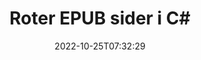 ---
############################# Static ############################
layout: "auto-gen-merger"
date: 2022-10-25T07:32:29
draft: false
otherformats: pdf xps tex

############################# Head ############################
head_title: "Roter EPUB sider i C# – Roter ved 90, 180, 270 vinkel"
head_description: "Roter specifikke eller alle dokumentsider i en EPUB-fil ved 90, 180, 270 rotationsvinkler ved hjælp af documents merger API."

############################# Header ############################
title: "Roter EPUB sider i C#"
description: "Roter EPUB sider med et par linjer med .NET-kode."
bg_image: "https://cms.admin.containerize.com/templates/aspose/App_Themes/V3/images/bg/header1.png"
bg_overlay: false
button:
    enable: true
    icon: "fas fa-arrow-down"
    label: "Download gratis prøveversion"
    link: "https://downloads.groupdocs.com/merger/net"

############################# SubMenu ############################
submenu:
    enable: true

    left:
        img_alt: "GroupDocs.Merger for .NET"
        image: "https://cms.admin.containerize.com/templates/groupdocs/images/product-logos/90x90-noborder/groupdocs-merger-net.png"
        product: "GroupDocs.Merger"
        platform: ".NET"

    middle:
        button:

            # button loop
            - link: "https://apireference.groupdocs.com/merger/net"
              text: "API-reference"

            # button loop
            - link: "https://github.com/groupdocs-merger"
              text: "Kode eksempler"

            # button loop
            - link: "https://products.groupdocs.app/merger/family"
              text: "Live demoer"

            # button loop
            - link: "https://purchase.groupdocs.com/pricing/merger/net"
              text: "Prissætning"

    right:
        link_download: "https://downloads.groupdocs.com/merger"
        link_learn: "https://docs.groupdocs.com/merger/net"
        link_buy: "https://purchase.groupdocs.com"

############################# About ############################
about:
    enable: true
    title: "Om GroupDocs.Merger for .NET API"
    content: |
        [GroupDocs.Merger for .NET](/da/merger/net/) tilbyder en enkel løsning til sikkert at flette og opdele mellem en lang række dokumentformater, herunder PDF, Microsoft Office (Word, Excel, PowerPoint , OneNote), OpenDocument, HTML, billeder og mange andre i .NET-applikationer. Ved blot at tilføje et par linjer af koden kan du udføre adskillige dokumenthandlinger, såsom flyt, fjern, roter, swap, udtræk eller ændring af retningen af ​​sider i dokumenterne. Documents Merging API understøtter også forhåndsvisning af dokumentsider som et billede for at analysere dokumentstrukturen, formateringen og indholdet på siden.
        
        GroupDocs.Merger API er det rigtige valg til virksomhedsløsninger, der har brug for funktioner til filsiderotation. Disse API'er er godt understøttet på alle større operativsystemer og platforme, inklusive .NET Framework, .NET Standard, .NET Core, Mono.

############################# Steps ############################
steps:
    enable: true
    title_left: "Roter EPUB filsider i .NET"
    content_left: |
        [GroupDocs.Merger for .NET](/da/merger/net/) gør det nemt for C#-udviklere at rotere nogle specifikke eller alle sider i en EPUB-fil ved 90 , 180 eller 270 rotationsvinkel ved at implementere nogle få nemme trin.
        
        * Initialiser **RotateOptions** med ønsket rotationsvinkel og sidetal.
        * Opret ny forekomst af **Merger** og videregiv kildedokumentstien som en konstruktørparameter.
        * Ring til **RotatePages** og videregiv objektet **RotateOptions**.
        * Kald **Save** og angiv filstien for at gemme det resulterende dokument.

    title_right: "Systemkrav"
    content_right: |
        GroupDocs.Merger for .NET API'er understøttes på alle større platforme og operativsystemer. Før du udfører koden nedenfor, skal du sørge for, at du har følgende forudsætninger installeret på dit system.

        * Operativsystemer: Microsoft Windows, Linux, MacOS
        * Udviklingsmiljøer: Visual Studio, Xamarin, MonoDevelop
        * Rammer: .NET Framework, .NET Standard, .NET Core, Mono
        * Download den seneste version af GroupDocs.Merger for .NET fra [NuGet](https://www.nuget.org/packages/groupdocs.merger)
         
    code: |
     {{% merger/additional-styles %}}
     {{< merger/code-merger title="Sådan roteres EPUB filsider ved hjælp af C# eksempelkode">}}

        ```csharp    
        // Roter EPUB filsider ved hjælp af GroupDocs.Merger API
        // Initialiser RotateOptions-klassen for at angive rotationsvinkel og sidetal, der skal roteres
        RotateOptions rotateOptions = new RotateOptions(RotateMode.Rotate180, new int[] { 2, 3 });

        // Instantiér fusion med input EPUB dokument
        using (Merger merger = new Merger("input.epub"))
          {
            // Kald RotatePages-metoden og send RotateOptions-objektet til det
            merger.RotatePages(rotateOptions);
    
            // Kald Gem metode og send den ønskede filsti for at gemme outputdokumentet
            merger.Save("output.epub");
          }
        ```
     {{< /merger/code-merger >}}

############################# Demos ############################
demos:
    enable: true
    title: "Livedemoer - Roter EPUB filsider online"
    content: |
       Roter EPUB filsider lige nu ved at besøge webstedet [GroupDocs.Merger Live Demos](https://products.groupdocs.app/splitter/rotate-pages/epub).
       Live-demoen har følgende fordele.
        
############################# About Formats ############################
about_formats:
    enable: true

############################# More Formats ############################
more_formats:
    enable: true
    title: "Roter sider i andre dokumentformater"
    content: |
        .NET dokumenterer merger & split API til filformater og billeder. Roter nogle af de populære filformater som angivet nedenfor.

############################# Back to top ###############################
back_to_top:
    enable: true
---
